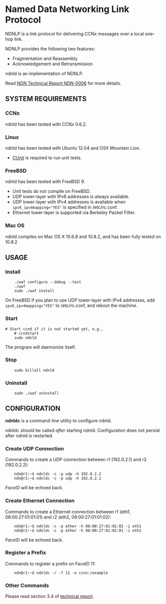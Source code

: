 # Named Data Networking Link Protocol

NDNLP is a link protocol for delivering CCNx messages over a local one-hop link.

NDNLP provides the following two features:

* Fragmentation and Reassembly
* Acknowledgement and Retransmission

ndnld is an implementation of NDNLP.

Read [NDN Technical Report NDN-0006](http://www.named-data.net/techreport/TR006-LinkProtocol.pdf) for more details.

## SYSTEM REQUIREMENTS
### CCNx
ndnld has been tested with CCNx 0.6.2.

### Linux
ndnld has been tested with Ubuntu 12.04 and OSX Mountain Lion.

* [CUnit](http://cunit.sourceforge.net/) is required to run unit tests.

### FreeBSD
ndnld has been tested with FreeBSD 9.

* Unit tests do not compile on FreeBSD.
* UDP lower-layer with IPv6 addresses is always available.
* UDP lower-layer with IPv4 addresses is available when `ipv6_ipv4mapping="YES"` is specified in /etc/rc.conf.
* Ethernet lower-layer is supported via Berkeley Packet Filter.

### Mac OS
ndnld compiles on Mac OS X 10.6.8 and 10.8.2, and has been fully tested on 10.8.2

## USAGE
### Install
        ./waf configure --debug --test
        ./waf
        sudo ./waf install

On FreeBSD if you plan to use UDP lower-layer with IPv4 addresses, add `ipv6_ipv4mapping="YES"` to /etc/rc.conf, and reboot the machine.

### Start
	# Start ccnd if it is not started yet, e.g.,
        # ccndstart
        sudo ndnld

The program will daemonize itself.

### Stop
        sudo killall ndnld

### Uninstall
        sudo ./waf uninstall

## CONFIGURATION
**ndnldc** is a command-line utility to configure ndnld.

ndnldc should be called *after* starting ndnld.
Configuration does not persist after ndnld is restarted.

### Create UDP Connection
Commands to create a UDP connection between r1 (192.0.2.1) and r2 (192.0.2.2):

        ndn@r1:~$ ndnldc -c -p udp -h 192.0.2.2
        ndn@r2:~$ ndnldc -c -p udp -h 192.0.2.1

*FaceID* will be echoed back.

### Create Ethernet Connection
Commands to create a Ethernet connection between r1 (eth1, 08:00:27:01:01:01) and r2 (eth2, 08:00:27:01:01:02):

        ndn@r1:~$ ndnldc -c -p ether -h 08:00:27:01:01:02 -i eth1
        ndn@r2:~$ ndnldc -c -p ether -h 08:00:27:01:01:01 -i eth2

*FaceID* will be echoed back.

### Register a Prefix
Commands to register a prefix on FaceID 11:

        ndn@r1:~$ ndnldc -r -f 11 -n ccnx:/example

### Other Commands
Please read section 3.4 of [technical report](http://www.named-data.net/techreport/TR006-LinkProtocol.pdf).


